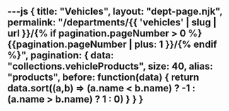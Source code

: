 ---js
{
  title: "Vehicles",
  layout: "dept-page.njk",
  permalink: "/departments/{{ 'vehicles' | slug | url }}/{% if pagination.pageNumber > 0 %}{{pagination.pageNumber | plus: 1 }}/{% endif %}",
  pagination: {
    data: "collections.vehicleProducts",
    size: 40,
    alias: "products",
    before: function(data) { 
      return data.sort((a,b) => (a.name < b.name) ? -1 : (a.name > b.name) ? 1 : 0)
    }
  }
}
---


